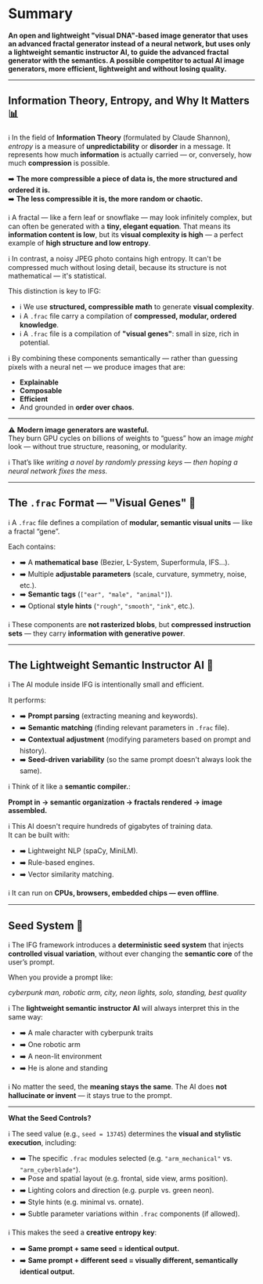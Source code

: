 # Summary 
**An open and lightweight "visual DNA"-based image generator that uses an advanced fractal generator instead of a neural network, but uses only a lightweight semantic instructor AI, to guide the advanced fractal generator with the semantics. A possible competitor to actual AI image generators, more efficient, lightweight and without losing quality.**

---

## Information Theory, Entropy, and Why It Matters 📊

ℹ️ In the field of **Information Theory** (formulated by Claude Shannon), *entropy* is a measure of **unpredictability** or **disorder** in a message. It represents how much **information** is actually carried — or, conversely, how much **compression** is possible.

➡️ **The more compressible a piece of data is, the more structured and ordered it is.**  
➡️ **The less compressible it is, the more random or chaotic.**

ℹ️ A fractal — like a fern leaf or snowflake — may look infinitely complex, but can often be generated with a **tiny, elegant equation**. That means its **information content is low**, but its **visual complexity is high** — a perfect example of **high structure and low entropy**.

ℹ️ In contrast, a noisy JPEG photo contains high entropy. It can't be compressed much without losing detail, because its structure is not mathematical — it's statistical.

This distinction is key to IFG:

- ℹ️ We use **structured, compressible math** to generate **visual complexity**.
- ℹ️ A `.frac` file carry a compilation of **compressed, modular, ordered knowledge**.
- ℹ️ A `.frac` file is a compilation of **"visual genes"**: small in size, rich in potential.

ℹ️ By combining these components semantically — rather than guessing pixels with a neural net — we produce images that are:

- **Explainable**
- **Composable**
- **Efficient**
- And grounded in **order over chaos**.

---

⚠️ **Modern image generators are wasteful.**  
They burn GPU cycles on billions of weights to “guess” how an image *might* look — without true structure, reasoning, or modularity.

ℹ️ That’s like *writing a novel by randomly pressing keys* — *then hoping a neural network fixes the mess.*

---

## The `.frac` Format — "Visual Genes" 🧬

ℹ️ A `.frac` file defines a compilation of **modular, semantic visual units** — like a fractal “gene”.

Each contains:

- ➡️ A **mathematical base** (Bezier, L-System, Superformula, IFS…).
- ➡️ Multiple **adjustable parameters** (scale, curvature, symmetry, noise, etc.).
- ➡️ **Semantic tags** (`["ear", "male", "animal"]`).
- ➡️ Optional **style hints** (`"rough"`, `"smooth"`, `"ink"`, etc.).

ℹ️ These components are **not rasterized blobs**, but **compressed instruction sets** — they carry **information with generative power**.

---

## The Lightweight Semantic Instructor AI 🧠

ℹ️ The AI module inside IFG is intentionally small and efficient.

It performs:

- ➡️ **Prompt parsing** (extracting meaning and keywords).
- ➡️ **Semantic matching** (finding relevant parameters in `.frac` file).
- ➡️ **Contextual adjustment** (modifying parameters based on prompt and history).
- ➡️ **Seed-driven variability** (so the same prompt doesn't always look the same).

ℹ️ Think of it like a **semantic compiler.**:

**Prompt in → semantic organization → fractals rendered → image assembled.**

ℹ️ This AI doesn't require hundreds of gigabytes of training data.  
It can be built with:

- ➡️ Lightweight NLP (spaCy, MiniLM).
- ➡️ Rule-based engines.
- ➡️ Vector similarity matching.

ℹ️ It can run on **CPUs, browsers, embedded chips — even offline**.

---

## Seed System 🎲

ℹ️ The IFG framework introduces a **deterministic seed system** that injects **controlled visual variation**, without ever changing the **semantic core** of the user’s prompt.

When you provide a prompt like:

*cyberpunk man, robotic arm, city, neon lights, solo, standing, best quality*

ℹ️ The **lightweight semantic instructor AI** will always interpret this in the same way:
- ➡️ A male character with cyberpunk traits
- ➡️ One robotic arm
- ➡️ A neon-lit environment
- ➡️ He is alone and standing

ℹ️ No matter the seed, the **meaning stays the same**. The AI does **not hallucinate or invent** — it stays true to the prompt.

---

**What the Seed Controls?**

ℹ️ The seed value (e.g., `seed = 13745`) determines the **visual and stylistic execution**, including:

- ➡️ The specific `.frac` modules selected (e.g. `"arm_mechanical"` vs. `"arm_cyberblade"`).
- ➡️ Pose and spatial layout (e.g. frontal, side view, arms position).
- ➡️ Lighting colors and direction (e.g. purple vs. green neon).
- ➡️ Style hints (e.g. minimal vs. ornate).
- ➡️ Subtle parameter variations within `.frac` components (if allowed).

ℹ️ This makes the seed a **creative entropy key**:  
- ➡️ **Same prompt + same seed = identical output.**  
- ➡️ **Same prompt + different seed = visually different, semantically identical output.**

